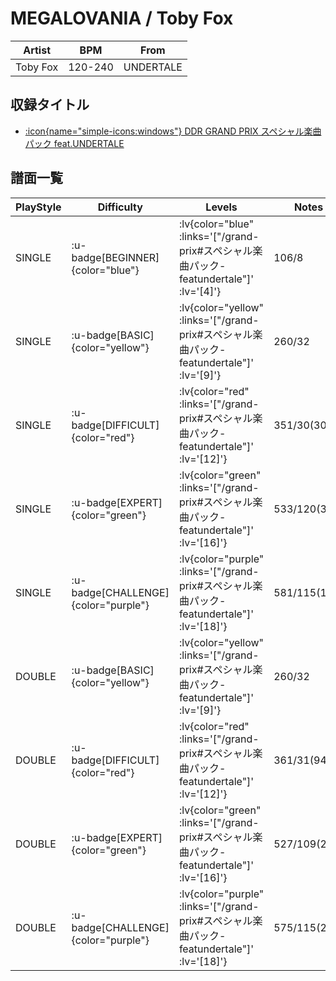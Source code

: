 # MEGALOVANIA / Toby Fox

|Artist|BPM|From|
|------|---|----|
|Toby Fox|120-240|UNDERTALE|

## 収録タイトル

- [ :icon{name="simple-icons:windows"} DDR GRAND PRIX スペシャル楽曲パック feat.UNDERTALE](/grand-prix#スペシャル楽曲パック-featundertale)

## 譜面一覧

|PlayStyle|Difficulty|Levels|Notes|Movie|
|---------|----------|------|-----|-----|
|SINGLE| :u-badge[BEGINNER]{color="blue"} | :lv{color="blue" :links='["/grand-prix#スペシャル楽曲パック-featundertale"]' :lv='[4]'} |106/8||
|SINGLE| :u-badge[BASIC]{color="yellow"} | :lv{color="yellow" :links='["/grand-prix#スペシャル楽曲パック-featundertale"]' :lv='[9]'} |260/32||
|SINGLE| :u-badge[DIFFICULT]{color="red"} | :lv{color="red" :links='["/grand-prix#スペシャル楽曲パック-featundertale"]' :lv='[12]'} |351/30(30)||
|SINGLE| :u-badge[EXPERT]{color="green"} | :lv{color="green" :links='["/grand-prix#スペシャル楽曲パック-featundertale"]' :lv='[16]'} |533/120(36)||
|SINGLE| :u-badge[CHALLENGE]{color="purple"} | :lv{color="purple" :links='["/grand-prix#スペシャル楽曲パック-featundertale"]' :lv='[18]'} |581/115(116)||
|DOUBLE| :u-badge[BASIC]{color="yellow"} | :lv{color="yellow" :links='["/grand-prix#スペシャル楽曲パック-featundertale"]' :lv='[9]'} |260/32||
|DOUBLE| :u-badge[DIFFICULT]{color="red"} | :lv{color="red" :links='["/grand-prix#スペシャル楽曲パック-featundertale"]' :lv='[12]'} |361/31(94)||
|DOUBLE| :u-badge[EXPERT]{color="green"} | :lv{color="green" :links='["/grand-prix#スペシャル楽曲パック-featundertale"]' :lv='[16]'} |527/109(229)||
|DOUBLE| :u-badge[CHALLENGE]{color="purple"} | :lv{color="purple" :links='["/grand-prix#スペシャル楽曲パック-featundertale"]' :lv='[18]'} |575/115(266)||
